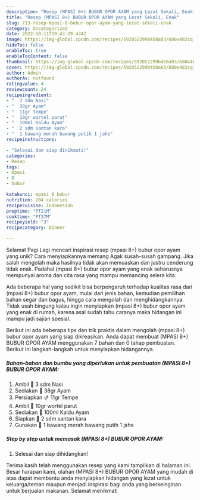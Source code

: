 ```yaml
---
description: "Resep (MPASI 8+) BUBUR OPOR AYAM yang Lezat Sekali, Enak"
title: "Resep (MPASI 8+) BUBUR OPOR AYAM yang Lezat Sekali, Enak"
slug: 713-resep-mpasi-8-bubur-opor-ayam-yang-lezat-sekali-enak
category: Uncategorized
date: 2022-10-11T19:43:29.434Z
image: https://img-global.cpcdn.com/recipes/592852299b458a03/680x482cq70/mpasi-8-bubur-opor-ayam-foto-resep-utama.jpg
hideToc: false
enableToc: true
enableTocContent: false
thumbnail: https://img-global.cpcdn.com/recipes/592852299b458a03/680x482cq70/mpasi-8-bubur-opor-ayam-foto-resep-utama.jpg
cover: https://img-global.cpcdn.com/recipes/592852299b458a03/680x482cq70/mpasi-8-bubur-opor-ayam-foto-resep-utama.jpg
author: Admin
authorAv: notfound
ratingvalue: 4
reviewcount: 24
recipeingredient:
- "  3 sdm Nasi"
- "  38gr Ayam"
- "  11gr Tempe"
- "  10gr wortel parut"
- "  100ml Kaldu Ayam"
- "  2 sdm santan kara"
- "  1 bawang merah bawang putih 1 jahe"
recipeinstructions:

- "Selesai dan siap dinikmati!"
categories:
- Resep
tags:
- mpasi
- 8
- bubur

katakunci: mpasi 8 bubur 
nutrition: 204 calories
recipecuisine: Indonesian
preptime: "PT21M"
cooktime: "PT37M"
recipeyield: "3"
recipecategory: Dinner

---
```



Selamat Pagi Lagi mencari inspirasi resep (mpasi 8+) bubur opor ayam yang unik? Cara menyiapkannya memang Agak susah-susah gampang. Jika salah mengolah maka hasilnya tidak akan memuaskan dan justru cenderung tidak enak. Padahal (mpasi 8+) bubur opor ayam yang enak seharusnya mempunyai aroma dan cita rasa yang mampu memancing selera kita.


Ada beberapa hal yang sedikit bisa berpengaruh terhadap kualitas rasa dari (mpasi 8+) bubur opor ayam, mulai dari jenis bahan, kemudian pemilihan bahan segar dan bagus, hingga cara mengolah dan menghidangkannya. Tidak usah bingung kalau ingin menyiapkan (mpasi 8+) bubur opor ayam yang enak di rumah, karena asal sudah tahu caranya maka hidangan ini mampu jadi sajian spesial.




Berikut ini ada beberapa tips dan trik praktis dalam mengolah (mpasi 8+) bubur opor ayam yang siap dikreasikan. Anda dapat membuat (MPASI 8+) BUBUR OPOR AYAM menggunakan 7 bahan dan 0 tahap pembuatan. Berikut ini langkah-langkah untuk menyiapkan hidangannya.

<!--inarticleads1-->

##### Bahan-bahan dan bumbu yang diperlukan untuk pembuatan (MPASI 8+) BUBUR OPOR AYAM:

1. Ambil  🍚 3 sdm Nasi
1. Sediakan  🐔 38gr Ayam
1. Persiapkan  🫔 11gr Tempe
1. Ambil  🥕 10gr wortel parut
1. Sediakan  🐔 100ml Kaldu Ayam
1. Siapkan  🥥 2 sdm santan kara
1. Gunakan  🧄 1 bawang merah bawang putih 1 jahe




<!--inarticleads2-->

##### Step by step untuk memasak (MPASI 8+) BUBUR OPOR AYAM:


1. Selesai dan siap dihidangkan!



Terima kasih telah menggunakan resep yang kami tampilkan di halaman ini. Besar harapan kami, olahan (MPASI 8+) BUBUR OPOR AYAM yang mudah di atas dapat membantu anda menyiapkan hidangan yang lezat untuk keluarga/teman maupun menjadi inspirasi bagi anda yang berkeinginan untuk berjualan makanan. Selamat menikmati
